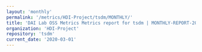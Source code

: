 ```yaml
---
layout: 'monthly'
permalink: '/metrics/HDI-Project/tsdm/MONTHLY/'
title: 'DAI Lab OSS Metrics Metrics report for tsdm | MONTHLY-REPORT-2020-03-01'
organization: 'HDI-Project'
repository: 'tsdm'
current_date: '2020-03-01'
---
```

